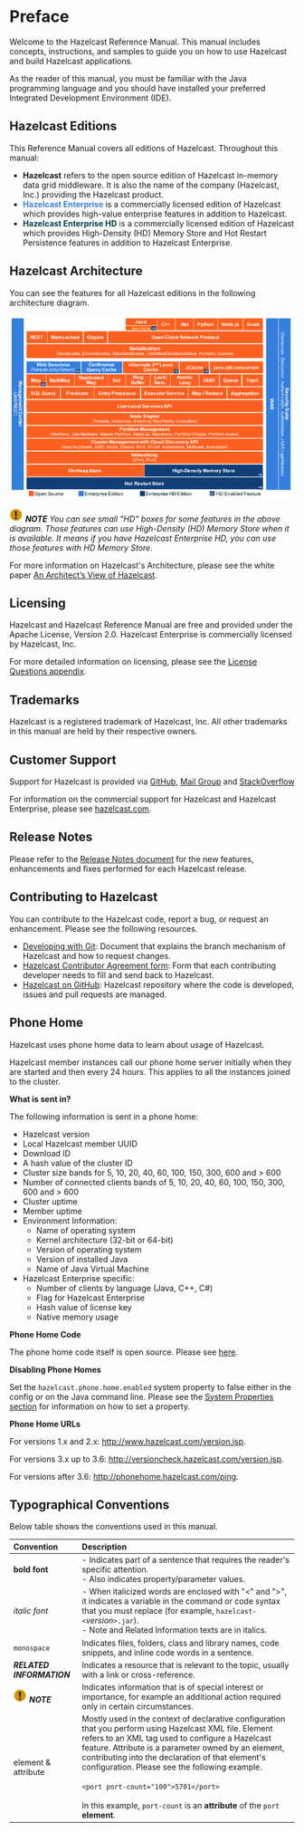 

# Preface

Welcome to the Hazelcast Reference Manual. This manual includes concepts, instructions, and samples to guide you on how to use Hazelcast and build Hazelcast applications.

As the reader of this manual, you must be familiar with the Java programming language and you should have installed your preferred Integrated Development Environment (IDE).


## Hazelcast Editions

This Reference Manual covers all editions of Hazelcast. Throughout this manual:

- **Hazelcast** refers to the open source edition of Hazelcast in-memory data grid middleware. It is also the name of the company (Hazelcast, Inc.) providing the Hazelcast product.
- <font color="#3981DB">**Hazelcast Enterprise**</font> is a commercially licensed edition of Hazelcast which provides high-value enterprise features in addition to Hazelcast.
- <font color="##153F75">**Hazelcast Enterprise HD**</font> is a commercially licensed edition of Hazelcast which provides High-Density (HD) Memory Store and Hot Restart Persistence features in addition to Hazelcast Enterprise.


## Hazelcast Architecture

You can see the features for all Hazelcast editions in the following architecture diagram.

![Hazelcast Architecture](images/HazelcastArchitecture.png)

![image](images/NoteSmall.jpg) ***NOTE*** *You can see small "HD" boxes for some features in the above diagram. Those features can use High-Density (HD) Memory Store when it is available. It means if you have Hazelcast Enterprise HD, you can use those features with HD Memory Store.*

For more information on Hazelcast's Architecture, please see the white paper <a href="https://hazelcast.com/resources/architects-view-hazelcast/" target="_blank">An Architect’s View of Hazelcast</a>.


## Licensing

Hazelcast and Hazelcast Reference Manual are free and provided under the Apache License, Version 2.0. Hazelcast Enterprise is commercially licensed by Hazelcast, Inc.

For more detailed information on licensing, please see the [License Questions appendix](#license-questions).


## Trademarks

Hazelcast is a registered trademark of Hazelcast, Inc. All other trademarks in this manual are held by their respective owners. 


## Customer Support

Support for Hazelcast is provided via <a href="https://github.com/hazelcast/hazelcast/issues" target="_blank">GitHub</a>, <a href="https://groups.google.com/forum/#!forum/hazelcast" target="_blank">Mail Group</a> and <a href="http://www.stackoverflow.com" target="_blank">StackOverflow</a>

For information on the commercial support for Hazelcast and Hazelcast Enterprise, please see 
<a href="https://hazelcast.com/pricing/" target="_blank">hazelcast.com</a>.

## Release Notes

Please refer to the <a href="http://docs.hazelcast.org/docs/release-notes/" target="_blank">Release Notes document</a> for the new features, enhancements and fixes performed for each Hazelcast release.



## Contributing to Hazelcast

You can contribute to the Hazelcast code, report a bug, or request an enhancement. Please see the following resources.

- <a href="https://hazelcast.atlassian.net/wiki/display/COM/Developing+with+Git" target="_blank">Developing with Git</a>: Document that explains the branch mechanism of Hazelcast and how to request changes.
- <a href="https://hazelcast.atlassian.net/wiki/display/COM/Hazelcast+Contributor+Agreement" target="_blank">Hazelcast Contributor Agreement form</a>: Form that each contributing developer needs to fill and send back to Hazelcast.
- <a href="https://github.com/hazelcast/hazelcast" target="_blank">Hazelcast on GitHub</a>: Hazelcast repository where the code is developed, issues and pull requests are managed.

## Phone Home

Hazelcast uses phone home data to learn about usage of Hazelcast.

Hazelcast member instances call our phone home server initially when they are started and then every 24 hours. This applies to all the instances joined to the cluster.

**What is sent in?**

The following information is sent in a phone home:

- Hazelcast version
- Local Hazelcast member UUID
- Download ID 
- A hash value of the cluster ID
- Cluster size bands for 5, 10, 20, 40, 60, 100, 150, 300, 600 and > 600
- Number of connected clients bands of 5, 10, 20, 40, 60, 100, 150, 300, 600 and > 600
- Cluster uptime
- Member uptime
- Environment Information:
	- Name of operating system
	- Kernel architecture (32-bit or 64-bit)
	- Version of operating system
	- Version of installed Java
	- Name of Java Virtual Machine
- Hazelcast Enterprise specific: 
	- Number of clients by language (Java, C++, C#)
	- Flag for Hazelcast Enterprise 
	- Hash value of license key
	- Native memory usage

**Phone Home Code**

The phone home code itself is open source. Please see <a href="https://github.com/hazelcast/hazelcast/blob/master/hazelcast/src/main/java/com/hazelcast/util/PhoneHome.java" target="_blank">here</a>.

**Disabling Phone Homes**

Set the `hazelcast.phone.home.enabled` system property to false either in the config or on the Java command line. Please see the [System Properties section](#system-properties) for information on how to set a property. 

**Phone Home URLs**

For versions 1.x and 2.x: <a href="http://www.hazelcast.com/version.jsp" target="_blank">http://www.hazelcast.com/version.jsp</a>.

For versions 3.x up to 3.6: <a href="http://versioncheck.hazelcast.com/version.jsp" target="_blank">http://versioncheck.hazelcast.com/version.jsp</a>.

For versions after 3.6: <a href="http://phonehome.hazelcast.com/ping" target="_blank">http://phonehome.hazelcast.com/ping</a>.



## Typographical Conventions

Below table shows the conventions used in this manual.

|Convention|Description|
|:-|:-|
|**bold font**| - Indicates part of a sentence that requires the reader's specific attention. <br> - Also indicates property/parameter values.|
|*italic font*|- When italicized words are enclosed with "<" and ">", it indicates a variable in the command or code syntax that you must replace (for example, `hazelcast-<`*version*`>.jar`). <br> - Note and Related Information texts are in italics.|
|`monospace`|Indicates files, folders, class and library names, code snippets, and inline code words in a sentence.|
|***RELATED INFORMATION***|Indicates a resource that is relevant to the topic, usually with a link or cross-reference.|
|![image](images/NoteSmall.jpg) ***NOTE***| Indicates information that is of special interest or importance, for example an additional action required only in certain circumstances.|
|element & attribute|Mostly used in the context of declarative configuration that you perform using Hazelcast XML file. Element refers to an XML tag used to configure a Hazelcast feature. Attribute is a parameter owned by an element, contributing into the declaration of that element's configuration. Please see the following example.<br></br>`<port port-count="100">5701</port>`<br></br> In this example, `port-count` is an **attribute** of the `port` **element**.


<br></br>







